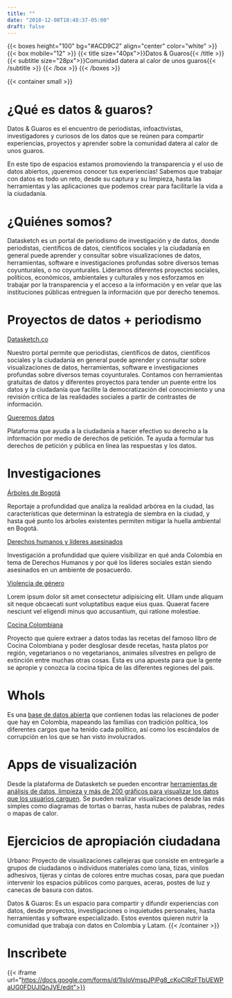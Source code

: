```yaml
---
title: ""
date: "2018-12-08T18:48:37-05:00"
draft: false
---
```

{{< boxes height="100" bg="#ACD9C2" align="center" color="white" >}}
 {{< box mobile="12" >}}
  {{< title size="40px">}}Datos & Guaros{{< /title >}}
  {{< subtitle size="28px">}}Comunidad datera al calor de unos guaros{{< /subtitle >}} 
 {{< /box >}}
{{< /boxes >}}

{{< container small >}}
# ¿Qué es datos & guaros?

Datos & Guaros es el encuentro de periodistas, infoactivistas, investigadores y curiosos de los datos que se reúnen para compartir experiencias, proyectos y aprender sobre la comunidad datera al calor de unos guaros.

En este tipo de espacios estamos promoviendo la transparencia y el uso de datos abiertos, ¡queremos conocer tus experiencias! Sabemos que trabajar con datos es todo un reto, desde su captura y su limpieza, hasta las herramientas y las aplicaciones que podemos crear para facilitarle la vida a la ciudadanía.

 
# ¿Quiénes somos?

Datasketch es un portal de periodismo de investigación y de datos, donde periodistas, científicos de datos, científicos sociales y la ciudadanía en general puede aprender y consultar sobre visualizaciones de datos, herramientas, software e investigaciones profundas sobre diversos temas coyunturales, o no coyunturales. Lideramos diferentes proyectos sociales, políticos, económicos, ambientales y culturales y nos esforzamos en trabajar por la transparencia y el acceso a la información y en velar que las instituciones públicas entreguen la información que por derecho tenemos.

# Proyectos de datos + periodismo

[Datasketch.co](https://datasketch.co/es)

Nuestro portal permite que periodistas, científicos de datos, científicos sociales y la ciudadanía en general puede aprender y consultar sobre visualizaciones de datos, herramientas, software e investigaciones profundas sobre diversos temas coyunturales. Contamos con herramientas gratuitas de datos y diferentes proyectos para tender un puente entre los datos y la ciudadanía que facilite la democratización del conocimiento y una revisión crítica de las realidades sociales a partir de contrastes de información.

[Queremos datos](http://queremosdatos.co)

Plataforma que ayuda a la ciudadanía a hacer efectivo su derecho a la información por medio de derechos de petición. Te ayuda a formular tus derechos de petición y pública en línea las respuestas y los datos.

# Investigaciones

[Árboles de Bogotá](http://especiales.datasketch.co/arboles-bogota)

Reportaje a profundidad que analiza la realidad arbórea en la ciudad, las características que determinan la estrategia de siembra en la ciudad, y hasta qué punto los árboles existentes permiten mitigar la huella ambiental en Bogotá.

[Derechos humanos y líderes asesinados](http://especiales.datasketch.co/lideres-sociales)

Investigación a profundidad que quiere visibilizar en qué anda Colombia en tema de Derechos Humanos y por qué los líderes sociales están siendo asesinados en un ambiente de posacuerdo.

[Violencia de género](http://especiales.datasketch.co/sobrevivientes)

Lorem ipsum dolor sit amet consectetur adipisicing elit. Ullam unde aliquam sit neque obcaecati sunt voluptatibus eaque eius quas. Quaerat facere nesciunt vel eligendi minus quo accusantium, qui ratione molestiae.

[Cocina Colombiana](http://especiales.datasketch.co/cocina-colombiana/)

Proyecto que quiere extraer a datos todas las recetas del famoso libro de Cocina Colombiana y poder desglosar desde recetas, hasta platos por región, vegetarianos o no vegetarianos, animales silvestres en peligro de extinción entre muchas otras cosas. Esta es una apuesta para que la gente se apropie y conozca la cocina típica de las diferentes regiones del país.

# WhoIs

Es una [base de datos abierta](https://www.datasketch.co/es/whois) que contienen todas las relaciones de poder que hay en Colombia, mapeando las familias con tradición política, los diferentes cargos que ha tenido cada político, así como los escándalos de corrupción en los que se han visto involucrados.

# Apps de visualización

Desde la plataforma de Datasketch se pueden encontrar [herramientas de análisis de datos, limpieza y más de 200 gráficos para visualizar los datos que los usuarios carguen](http://www.datasketch.co/es/whois). Se pueden realizar visualizaciones desde las más simples como diagramas de tortas o barras, hasta nubes de palabras, redes o mapas de calor.

# Ejercicios de apropiación ciudadana

Urbano: Proyecto de visualizaciones callejeras que consiste en entregarle a grupos de ciudadanos o individuos materiales como lana, tizas, vinilos adhesivos, tijeras y cintas de colores entre muchas cosas, para que puedan intervenir los espacios públicos como parques, aceras, postes de luz y canecas de basura con datos.

Datos & Guaros: Es un espacio para compartir y difundir experiencias con datos, desde proyectos, investigaciones o inquietudes personales, hasta herramientas y software especializado. Estos eventos quieren nutrir la comunidad que trabaja con datos en Colombia y Latam.
{{< /container >}}
# Inscrìbete

<!-- Embed iframe with 100% width -->
{{< iframe url="https://docs.google.com/forms/d/1IsIoVmspJPjPg8_cKoCIRzFTbUEWPaUG0FDUJlQnJVE/edit">}}






